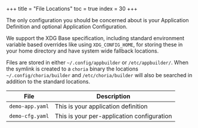 +++
title = "File Locations"
toc = true
index = 30
+++

The only configuration you should be concerned about is your Application Definition and optional Application Configuration.

We support the XDG Base specification, including standard environment variable based overrides like using `XDG_CONFIG_HOME`, for storing these in your home directory and have system wide fallback locations.

Files are stored in either `~/.config/appbuilder` or `/etc/appbuilder/`.  When the symlink is created to a `choria` binary the locations `~/.config/choria/builder` and `/etc/choria/builder` will also be searched in addition to the standard locations.

| File            | Description                                |
|-----------------|--------------------------------------------|
| `demo-app.yaml` | This is your application definition        |
| `demo-cfg.yaml` | This is your per-application configuration |
